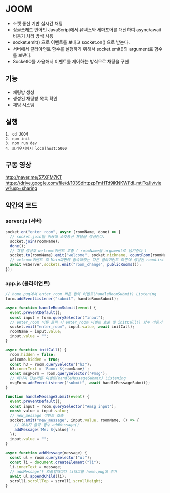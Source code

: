 # JOOM

- 소켓 통신 기반 실시간 채팅
- 싱글쓰레드 언어인 JavaScript에서 뮤텍스와 세마포어를 대신하여 async/await 비동기 처리 방식 사용
- socket.emit() 으로 이벤트를 보내고 socket.on() 으로 받는다.
- 서버에서 클라이언트 함수를 실행하기 위해서 socket.emit()의 argument로 함수를 보낸다.
- SocketIO를 사용해서 이벤트를 제어하는 방식으로 채팅을 구현

## 기능 ##

- 채팅방 생성
- 생성된 채팅방 목록 확인
- 채팅 시스템

## 실행 ##

```
1. cd JOOM
2. npm init
3. npm run dev
4. 브라우저에서 localhost:5000
```
 
## 구동 영상 ##
http://naver.me/57XFM7KT
https://drive.google.com/file/d/103SdhtpzpFmHTd9iKNKWFdl_mtlTqJIv/view?usp=sharing

## 약간의 코드 ##

### server.js (서버) ##

```javascript
socket.on("enter_room", async (roomName, done) => {
  // socket.join을 이용해 소켓통신 채널을 생성한다.
  socket.join(roomName);
  done();
  // 채널 생성후 welcome이벤트 호출 ( roomName을 argument로 넘겨준다 )
  socket.to(roomName).emit("welcome", socket.nickname, countRoom(roomName));
  // welcome이벤트 후 Main화면에 접속해있는 다른 클라이언트 화면에 생성된 roomList를 보여주도록 비동기 처리
  await wsServer.sockets.emit("room_change", publicRooms());
});
```

### app.js (클라이언트) ##

```javascript
// home.pug에서 enter_room 버튼 입력 이벤트(handleRoomSubmit) Listening
form.addEventListener("submit", handleRoomSubmit);

async function handleRoomSubmit(event) {
  event.preventDefault();
  const input = form.querySelector("input");
  // enter_room 버튼 클릭 시 enter_room 이벤트 호출 및 initCall() 함수 비동기 처리
  socket.emit("enter_room", input.value, await initCall);
  roomName = input.value;
  input.value = "";
}

async function initCall() {
  room.hidden = false;
  welcome.hidden = true;
  const h3 = room.querySelector("h3");
  h3.innerText = `Room: ${roomName}`;
  const msgForm = room.querySelector("#msg");
  // 메시지 전송버튼 이벤트(handleMessageSubmit) Listening
  msgForm.addEventListener("submit", await handleMessageSubmit);
}

function handleMessageSubmit(event) {
  event.preventDefault();
  const input = room.querySelector("#msg input");
  const value = input.value;
  // new_message 이벤트 호출
  socket.emit("new_message", input.value, roomName, () => {
    // 메시지 출력 함수 addMessage()
    addMessage(`Me: ${value}`);
  });
  input.value = "";
}

async function addMessage(message) {
  const ul = room.querySelector("ul");
  const li = document.createElement("li");
  li.innerText = message;
  // addMessage() 호출할때마다 li태그를 home.pug에 추가
  await ul.appendChild(li);
  scroll1.scrollTop = scroll1.scrollHeight;
}
```

